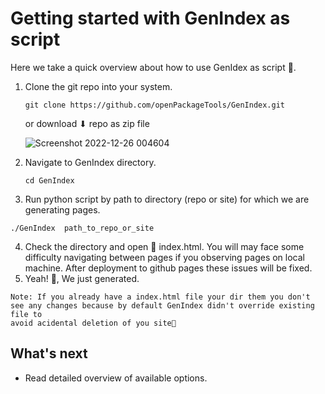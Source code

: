 # Getting started with GenIndex as script
   
   Here we take a quick overview about how to use GenIdex as script 📃.
   
1. Clone the git repo into your system.

   ```shell
   git clone https://github.com/openPackageTools/GenIndex.git
   ```
   or download ⬇ repo as zip file
   
   ![Screenshot 2022-12-26 004604](https://user-images.githubusercontent.com/61611561/209479740-8d6362e2-eaa3-4cec-be32-3bde5baf884f.png)
   
2. Navigate to GenIndex directory.
  
   ```shell
   cd GenIndex
   ```
 
3. Run python script by path to directory (repo or site) for which we are generating pages.

  ```shell
  ./GenIndex  path_to_repo_or_site
  ```

4. Check the directory and open 🔧 index.html. You will may face some difficulty navigating between pages if you observing pages on local machine.
   After deployment to github pages these issues will be fixed.
6. Yeah! 🥳, We just generated.

```
Note: If you already have a index.html file your dir them you don't see any changes because by default GenIndex didn't override existing file to
avoid acidental deletion of you site😬
```

## What's next

- Read detailed overview of available options.
